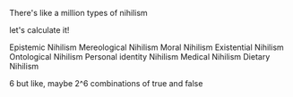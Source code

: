 There's like a million  types of nihilism

let's calculate it!

Epistemic Nihilism
Mereological Nihilism
Moral Nihilism
Existential Nihilism
Ontological Nihilism
Personal identity Nihilism
Medical Nihilism
Dietary Nihilism


6 but like, maybe 2^6 combinations of true and false